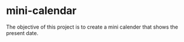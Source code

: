 # mini-calendar

The objective of this project is to create a mini calender that shows the present date.
